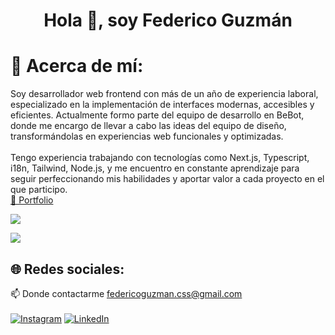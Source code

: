 <h1 align="center">Hola 👋, soy Federico Guzmán</h1>

# 💫 Acerca de mí:

Soy desarrollador web frontend con más de un año de experiencia laboral, especializado en la implementación de interfaces modernas, accesibles y eficientes. Actualmente formo parte del equipo de desarrollo en BeBot, donde me encargo de llevar a cabo las ideas del equipo de diseño, transformándolas en experiencias web funcionales y optimizadas.
<br><br>
Tengo experiencia trabajando con tecnologías como Next.js, Typescript, i18n, Tailwind, Node.js, y me encuentro en constante aprendizaje para seguir perfeccionando mis habilidades y aportar valor a cada proyecto en el que participo.
<br />
<a class="background: #000000;" href="https://fedecodelab.vercel.app/" target="_blank">🚀 Portfolio</a>

<p align="left">
  <img src="https://skillicons.dev/icons?i=nextjs,ts,tailwind,redux,css,html,sass,react,js,nodejs,firebase,vercel,figma" />
</p>

[![](https://visitcount.itsvg.in/api?id=FedeCodeLab&icon=0&color=0)](https://visitcount.itsvg.in)
## 🌐 Redes sociales:
📫 Donde contactarme federicoguzman.css@gmail.com<br><br>
[![Instagram](https://img.shields.io/badge/Instagram-%23E4405F.svg?logo=Instagram&logoColor=white)](https://instagram.com/fede.fpg) [![LinkedIn](https://img.shields.io/badge/LinkedIn-%230077B5.svg?logo=linkedin&logoColor=white)](https://linkedin.com/in/fedecodelab)
